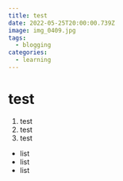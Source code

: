 ```yaml
---
title: test
date: 2022-05-25T20:00:00.739Z
image: img_0409.jpg
tags:
  - blogging
categories:
  - learning
---
```

# test

1. test
2. test
3. test

* list
* list
* list